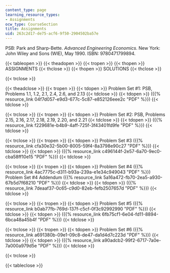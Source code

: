 ```yaml
---
content_type: page
learning_resource_types:
- Assignments
ocw_type: CourseSection
title: Assignments
uid: 263c2d17-de75-acf6-9f50-2904502ba57e
---
```


PSB: Park and Sharp-Bette. _Advanced Engineering Economics_. New York: John Wiley and Sons (WIE), May 1990. ISBN: 9780471799894.

{{< tableopen >}}
{{< theadopen >}}
{{< tropen >}}
{{< thopen >}}
ASSIGNMENTS
{{< thclose >}}
{{< thopen >}}
SOLUTIONS
{{< thclose >}}

{{< trclose >}}

{{< theadclose >}}
{{< tropen >}}
{{< tdopen >}}
Problem Set #1: PSB, Problems 1.1, 1.2, 2.1, 2.4, 2.6, and 2.13
{{< tdclose >}}
{{< tdopen >}}
({{% resource_link 04f7d057-e9d3-677c-5c87-e852126eee2c "PDF" %}})
{{< tdclose >}}

{{< trclose >}}
{{< tropen >}}
{{< tdopen >}}
Problem Set #2: PSB, Problems 2.15, 2.16, 2.17, 2.18, 2.19, 2.20, and 2.21
{{< tdclose >}}
{{< tdopen >}}
({{% resource_link f229681e-b4b9-4aff-725f-3f43401fd9fe "PDF" %}})
{{< tdclose >}}

{{< trclose >}}
{{< tropen >}}
{{< tdopen >}}
Problem Set #3 ({{% resource_link cfa30e32-5b00-8005-59f4-8a3798e90c27 "PDF" %}})
{{< tdclose >}}
{{< tdopen >}}
({{% resource_link c496144f-2e57-6a70-9ec0-cba58ff10e15 "PDF" %}})
{{< tdclose >}}

{{< trclose >}}
{{< tropen >}}
{{< tdopen >}}
Problem Set #4 ({{% resource_link 4ac7775c-d311-b93a-239a-e1e34c949043 "PDF" %}})  
Problem Set #4 Addendum ({{% resource_link 5a16a472-fb70-2ea5-a930-67b5d7f68210 "PDF" %}})
{{< tdclose >}}
{{< tdopen >}}
({{% resource_link 7deaaf37-0c65-c9d0-82eb-fefb2507657d "PDF" %}})
{{< tdclose >}}

{{< trclose >}}
{{< tropen >}}
{{< tdopen >}}
Problem Set #5 ({{% resource_link b0ab77fb-769d-137f-c5cf-0f3c92992990 "PDF" %}})
{{< tdclose >}}
{{< tdopen >}}
({{% resource_link 6fb75cf1-6e04-fd11-8894-6bca48a45b4f "PDF" %}})
{{< tdclose >}}

{{< trclose >}}
{{< tropen >}}
{{< tdopen >}}
Problem Set #6 ({{% resource_link a691380b-09e1-09c8-de47-da1d4d7c223d "PDF" %}})
{{< tdclose >}}
{{< tdopen >}}
({{% resource_link a90adcb2-99f2-6717-7a0e-7a000a979d5e "PDF" %}})
{{< tdclose >}}

{{< trclose >}}

{{< tableclose >}}